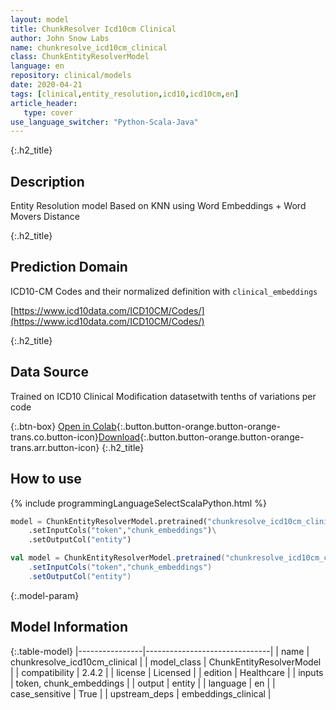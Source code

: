 ```yaml
---
layout: model
title: ChunkResolver Icd10cm Clinical
author: John Snow Labs
name: chunkresolve_icd10cm_clinical
class: ChunkEntityResolverModel
language: en
repository: clinical/models
date: 2020-04-21
tags: [clinical,entity_resolution,icd10,icd10cm,en]
article_header:
   type: cover
use_language_switcher: "Python-Scala-Java"
---
```


{:.h2_title}
## Description
Entity Resolution model Based on KNN using Word Embeddings + Word Movers Distance  


{:.h2_title}
## Prediction Domain
ICD10-CM Codes and their normalized definition with `clinical_embeddings`

[https://www.icd10data.com/ICD10CM/Codes/](https://www.icd10data.com/ICD10CM/Codes/)

{:.h2_title}
## Data Source
Trained on ICD10 Clinical Modification datasetwith tenths of variations per code

{:.btn-box}
[Open in Colab](https://colab.research.google.com/github/JohnSnowLabs/spark-nlp-workshop/blob/master/jupyter/enterprise/healthcare/EntityResolution_ICD10_RxNorm_Detailed.ipynb){:.button.button-orange.button-orange-trans.co.button-icon}[Download](https://s3.amazonaws.com/auxdata.johnsnowlabs.com/clinical/models/chunkresolve_icd10cm_clinical_en_2.4.5_2.4_1587491222166.zip){:.button.button-orange.button-orange-trans.arr.button-icon}
{:.h2_title}
## How to use 
<div class="tabs-box" markdown="1">

{% include programmingLanguageSelectScalaPython.html %}

```python
model = ChunkEntityResolverModel.pretrained("chunkresolve_icd10cm_clinical","en","clinical/models")\
	.setInputCols("token","chunk_embeddings")\
	.setOutputCol("entity")
```

```scala
val model = ChunkEntityResolverModel.pretrained("chunkresolve_icd10cm_clinical","en","clinical/models")
	.setInputCols("token","chunk_embeddings")
	.setOutputCol("entity")
```
</div>



{:.model-param}
## Model Information

{:.table-model}
|----------------|-------------------------------|
| name           | chunkresolve_icd10cm_clinical |
| model_class    | ChunkEntityResolverModel      |
| compatibility  | 2.4.2                         |
| license        | Licensed                      |
| edition        | Healthcare                    |
| inputs         | token, chunk_embeddings       |
| output         | entity                        |
| language       | en                            |
| case_sensitive | True                          |
| upstream_deps  | embeddings_clinical           |

